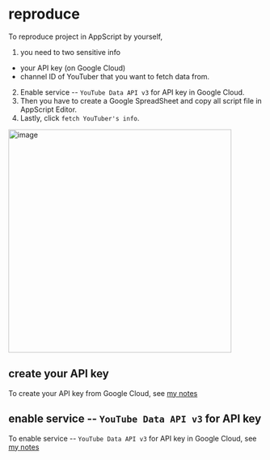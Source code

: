 # reproduce
To reproduce project in AppScript by yourself, 

1. you need to two sensitive info

+ your API key (on Google Cloud)
+ channel ID of YouTuber that you want to fetch data from.

2. Enable service -- `YouTube Data API v3` for API key in Google Cloud.
3. Then you have to create a Google SpreadSheet and copy all script file in AppScript Editor.
4. Lastly, click `fetch YouTuber's info`.

<img width="441" alt="image" src="https://github.com/user-attachments/assets/3fa19bbc-3926-4a11-b0d2-47728e60eb5d" />

## create your API key
To create your API key from Google Cloud, see [my notes](https://github.com/40843245/Google-Cloud/blob/main/How%20to/How%20to%20create%20API%20key%20in%20Google%20Cloud%3F.md)

## enable service -- `YouTube Data API v3` for API key
To enable service -- `YouTube Data API v3` for API key in Google Cloud, see [my notes](https://github.com/40843245/Google-Cloud/blob/main/How%20to/How%20to%20enable%20service%20for%20API%20key%20in%20Google%20Cloud%3F.md)
